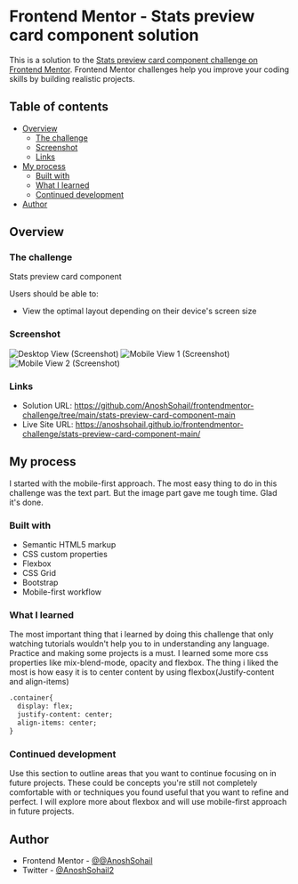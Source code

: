# Frontend Mentor - Stats preview card component solution

This is a solution to the [Stats preview card component challenge on Frontend Mentor](https://www.frontendmentor.io/challenges/stats-preview-card-component-8JqbgoU62). Frontend Mentor challenges help you improve your coding skills by building realistic projects. 

## Table of contents

- [Overview](#overview)
  - [The challenge](#the-challenge)
  - [Screenshot](#screenshot)
  - [Links](#links)
- [My process](#my-process)
  - [Built with](#built-with)
  - [What I learned](#what-i-learned)
  - [Continued development](#continued-development)
- [Author](#author)


## Overview

### The challenge

 Stats preview card component

Users should be able to:

- View the optimal layout depending on their device's screen size

### Screenshot

![Desktop View (Screenshot)](https://user-images.githubusercontent.com/69400609/124350038-b5eea900-dc0b-11eb-9a07-a7c6a9e19312.jpg)
![Mobile View 1 (Screenshot)](https://user-images.githubusercontent.com/69400609/124350039-b7b86c80-dc0b-11eb-9586-41fc3d7de588.jpg)
![Mobile View 2 (Screenshot)](https://user-images.githubusercontent.com/69400609/124350040-b7b86c80-dc0b-11eb-8ea2-da6d99045db8.jpg)


### Links

- Solution URL: https://github.com/AnoshSohail/frontendmentor-challenge/tree/main/stats-preview-card-component-main
- Live Site URL: https://anoshsohail.github.io/frontendmentor-challenge/stats-preview-card-component-main/

## My process

I started with the mobile-first approach. The most easy thing to do in this challenge was the text part. But the image part gave me tough time. Glad it's done.
### Built with

- Semantic HTML5 markup
- CSS custom properties
- Flexbox
- CSS Grid
- Bootstrap
- Mobile-first workflow

### What I learned

The most important thing that i learned by doing this challenge that only watching tutorials wouldn't help you to in understanding any language. Practice and making some projects is a must.
I learned some more css properties like mix-blend-mode, opacity and flexbox. The thing i liked the most is how easy it is to center content by using flexbox(Justify-content and align-items)

```html
.container{
  display: flex;
  justify-content: center;
  align-items: center;
}
```

### Continued development

Use this section to outline areas that you want to continue focusing on in future projects. These could be concepts you're still not completely comfortable with or techniques you found useful that you want to refine and perfect.
I will explore more about flexbox and will use mobile-first approach in future projects.

## Author

- Frontend Mentor - [@@AnoshSohail](https://www.frontendmentor.io/profile/AnoshSohail)
- Twitter - [@AnoshSohail2](https://twitter.com/AnoshSohail2)
